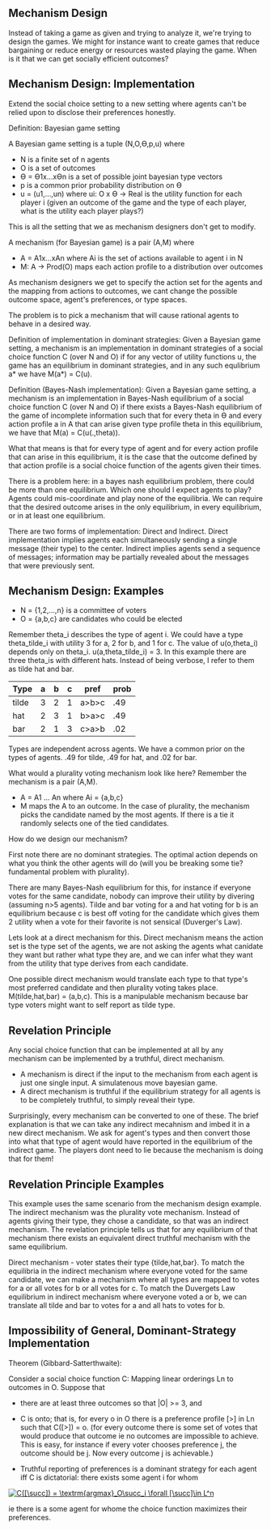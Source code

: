 ## Mechanism Design

Instead of taking a game as given and trying to analyze it, we're trying to design the games. We might for instance want to create games that reduce bargaining or reduce energy or resources wasted playing the game. When is it that we can get socially efficient outcomes?

## Mechanism Design: Implementation

Extend the social choice setting to a new setting where agents can't be relied upon to disclose their preferences honestly.

Definition: Bayesian game setting

A Bayesian game setting is a tuple (N,O,Ө,p,u) where

- N is a finite set of n agents
- O is a set of outcomes
- Ө = Ө1x...xӨn is a set of possible joint bayesian type vectors
- p is a common prior probability distribution on Ө
- u = (u1,...,un) where ui: O x Ө -> Real is the utility function for each player i (given an outcome of the game and the type of each player, what is the utility each player plays?)

This is all the setting that we as mechanism designers don't get to modify. 

A mechanism (for Bayesian game) is a pair (A,M) where

- A = A1x...xAn where Ai is the set of actions available to agent i in N
- M: A -> Prod(O) maps each action profile to a distribution over outcomes

As mechanism designers we get to specify the action set for the agents and the mapping from actions to outcomes, we cant change the possible outcome space, agent's preferences, or type spaces.

The problem is to pick a mechanism that will cause rational agents to behave in a desired way.

Definition of implementation in dominant strategies: Given a Bayesian game setting, a mechanism is an implementation in dominant strategies of a social choice function C (over N and O) if for any vector of utility functions u, the game has an equilibrium in dominant strategies, and in any such equlibrium a* we have M(a*) = C(u).

Definition (Bayes-Nash implementation): Given a Bayesian game setting, a mechanism is an implementation in Bayes-Nash equilibrium of a social choice function C (over N and O) if there exists a Bayes-Nash equilibrium of the game of incomplete information such that for every theta in Ө and every action profile a in A that can arise given type profile theta in this equilibrium, we have that M(a) = C(u(.,theta)). 

What that means is that for every type of agent and for every action profile that can arise in this equilibrium, it is the case that the outcome defined by that action profile is a social choice function of the agents given their times.

There is a problem here: in a bayes nash equilibrium problem, there could be more than one equilibrium. Which one should I expect agents to play? Agents could mis-coordinate and play none of the equilibria. We can require that the desired outcome arises in the only equilibrium, in every equilibrium, or in at least one equilibrium.

There are two forms of implementation: Direct and Indirect. Direct implementation implies agents each simultaneously sending a single message (their type) to the center. Indirect implies agents send a sequence of messages; information may be partially revealed about the messages that were previously sent.

## Mechanism Design: Examples

- N = {1,2,...,n} is a committee of voters
- O = {a,b,c} are candidates who could be elected

Remember theta_i describes the type of agent i. We could have a type theta_tilde_i with utility 3 for a, 2 for b, and 1 for c. The value of u(o,theta_i) depends only on theta_i. u(a,theta_tilde_i) = 3. In this example there are three theta_is with different hats. Instead of being verbose, I refer to them as tilde hat and bar. 

| Type  | a   | b   | c   | pref  | prob |
| ----- | --- | --- | --- | ----- | ---- |
| tilde | 3   | 2   | 1   | a>b>c | .49  |
| hat   | 2   | 3   | 1   | b>a>c | .49  |
| bar   | 2   | 1   | 3   | c>a>b | .02  |

Types are independent across agents. We have a common prior on the types of agents. .49 for tilde, .49 for hat, and .02 for bar.

What would a plurality voting mechanism look like here? Remember the mechanism is a pair (A,M).

- A = A1 ... An where Ai = {a,b,c}
- M maps the A to an outcome. In the case of plurality, the mechanism picks the candidate named by the most agents. If there is a tie it randomly selects one of the tied candidates.

How do we design our mechanism?

First note there are no dominant strategies. The optimal action depends on what you think the other agents will do (will you be breaking some tie? fundamental problem with plurality). 

There are many Bayes-Nash equilibrium for this, for instance if everyone votes for the same candidate, nobody can improve their utility by divering (assuming n>5 agents). Tilde and bar voting for a and hat voting for b is an equilibrium because c is best off voting for the candidate which gives them 2 utility when a vote for their favorite is not sensical (Duverger's Law).

Lets look at a direct mechanism for this. Direct mechanism means the action set is the type set of the agents, we are not asking the agents what canidate they want but rather what type they are, and we can infer what they want from the utility that type derives from each candidate.

One possible direct mechanism would translate each type to that type's most preferred candidate and then plurality voting takes place. M(tilde,hat,bar) = (a,b,c). This is a manipulable mechanism because bar type voters might want to self report as tilde type.

## Revelation Principle

Any social choice function that can be implemented at all by any mechanism can be implemented by a truthful, direct mechanism. 

- A mechanism is direct if the input to the mechanism from each agent is just one single input. A simulatenous move bayesian game.
- A direct mechanism is truthful if the equilibrium strategy for all agents is to be completely truthful, to simply reveal their type.

Surprisingly, every mechanism can be converted to one of these. The brief explanation is that we can take any indirect mecahnism and imbed it in a new direct mechanism. We ask for agent's types and then convert those into what that type of agent would have reported in the equilibrium of the indirect game. The players dont need to lie because the mechanism is doing that for them!

## Revelation Principle Examples

This example uses the same scenario from the mechanism design example. The indirect mechanism was the plurality vote mechanism. Instead of agents giving their type, they chose a candidate, so that was an indirect mechanism. The revelation principle tells us that for any equilibrium of that mechanism there exists an equivalent direct truthful mechanism with the same equilibrium.

Direct mechanism - voter states their type {tilde,hat,bar}. To match the equilibria in the indirect mechanism where everyone voted for the same candidate, we can make a mechanism where all types are mapped to votes for a or all votes for b or all votes for c. To match the Duvergets Law equilibrium in indirect mechanism where everyone voted a or b, we can translate all tilde and bar to votes for a and all hats to votes for b.

## Impossibility of General, Dominant-Strategy Implementation

Theorem (Gibbard-Satterthwaite):

Consider a social choice function C: Mapping linear orderings Ln to outcomes in O. Suppose that 

- there are at least three outcomes so that |O| >= 3, and
- C is onto; that is, for every o in O there is a preference profile [>] in Ln such that C([>]) = o. (for every outcome there is some set of votes that would produce that outcome ie no outcomes are impossible to achieve. This is easy, for instance if every voter chooses preference  j, the outcome should be j. Now every outcome j is achievable.)

- Truthful reporting of preferences is a dominant strategy for each agent iff C is dictatorial: there exists some agent i for whom 

<a href="https://www.codecogs.com/eqnedit.php?latex=C([\succ])&space;=&space;\textrm{argmax}_O\succ_i&space;\forall&space;[\succ]\in&space;L^n" target="_blank"><img src="https://latex.codecogs.com/gif.latex?C([\succ])&space;=&space;\textrm{argmax}_O\succ_i&space;\forall&space;[\succ]\in&space;L^n" title="C([\succ]) = \textrm{argmax}_O\succ_i \forall [\succ]\in L^n" /></a>

ie there is a some agent for whome the choice function maximizes their preferences.




















